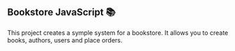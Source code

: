 ## Bookstore JavaScript 📚
This project creates a symple system for a bookstore. It allows you to create books, authors, users and place orders. 
